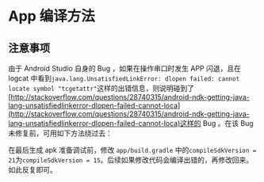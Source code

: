# App 编译方法

## 注意事项
由于 Android Studio 自身的 Bug ，如果在操作串口时发生 APP 闪退，且在 logcat 中看到`java.lang.UnsatisfiedLinkError: dlopen failed: cannot locate symbol "tcgetattr"`这样的出错信息，则说明碰到了[http://stackoverflow.com/questions/28740315/android-ndk-getting-java-lang-unsatisfiedlinkerror-dlopen-failed-cannot-loca](http://stackoverflow.com/questions/28740315/android-ndk-getting-java-lang-unsatisfiedlinkerror-dlopen-failed-cannot-loca)这样的 Bug 。在该 Bug 未修复前，可用如下方法绕过去：

在最后生成 apk 准备调试前，修改 `app/build.gradle` 中的`compileSdkVersion = 21`为`compileSdkVersion = 15`。后续如果修改代码会编译出错的，再修改回来。如此反复即可。
